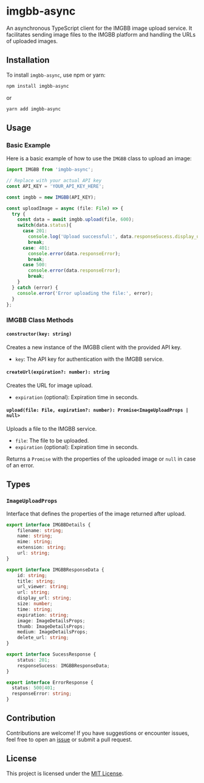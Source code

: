 # imgbb-async

An asynchronous TypeScript client for the IMGBB image upload service. It facilitates sending image files to the IMGBB platform and handling the URLs of uploaded images.

## Installation

To install `imgbb-async`, use npm or yarn:

```bash
npm install imgbb-async
```

or

```bash
yarn add imgbb-async
```

## Usage

### Basic Example

Here is a basic example of how to use the `IMGBB` class to upload an image:

```typescript
import IMGBB from 'imgbb-async';

// Replace with your actual API key
const API_KEY = 'YOUR_API_KEY_HERE';

const imgbb = new IMGBB(API_KEY);

const uploadImage = async (file: File) => {
  try {
    const data = await imgbb.upload(file, 600);
    switch(data.status){
      case 201:
        console.log('Upload successful:', data.responseSucess.display_url);
        break;
      case: 401:
        console.error(data.responseError);
        break;
      case 500:
        console.error(data.responseError);
        break;
    }
  } catch (error) {
    console.error('Error uploading the file:', error);
  }
};
```

### IMGBB Class Methods

#### `constructor(key: string)`

Creates a new instance of the IMGBB client with the provided API key.

- `key`: The API key for authentication with the IMGBB service.

#### `createUrl(expiration?: number): string`

Creates the URL for image upload.

- `expiration` (optional): Expiration time in seconds.

#### `upload(file: File, expiration?: number): Promise<ImageUploadProps | null>`

Uploads a file to the IMGBB service.

- `file`: The file to be uploaded.
- `expiration` (optional): Expiration time in seconds.

Returns a `Promise` with the properties of the uploaded image or `null` in case of an error.

## Types

### `ImageUploadProps`

Interface that defines the properties of the image returned after upload.

```typescript
export interface IMGBBDetails {
    filename: string;
    name: string;
    mime: string;
    extension: string;
    url: string;
}

export interface IMGBBResponseData {
    id: string;
    title: string;
    url_viewer: string;
    url: string;
    display_url: string;
    size: number;
    time: string;
    expiration: string;
    image: ImageDetailsProps;
    thumb: ImageDetailsProps;
    medium: ImageDetailsProps;
    delete_url: string;
}

export interface SucessResponse {
    status: 201;
    responseSucess: IMGBBResponseData;
}

export interface ErrorResponse {
  status: 500|401;
  responseError: string;
}
```

## Contribution

Contributions are welcome! If you have suggestions or encounter issues, feel free to open an [issue](https://github.com/your-username/imgbb-async/issues) or submit a pull request.

## License

This project is licensed under the [MIT License](LICENSE).